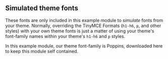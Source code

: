 ## Simulated theme fonts

These fonts are only included in this example module to _simulate_ fonts from your theme.
Normally, overriding the TinyMCE Formats (`h1-h6`, `p`, and other styles) with your own theme fonts is just a matter of using your theme's font-family names within your theme's `h1-h6` and `p` styles.

In this example module, our theme font-family is Poppins, downloaded here to keep this module self contained.
